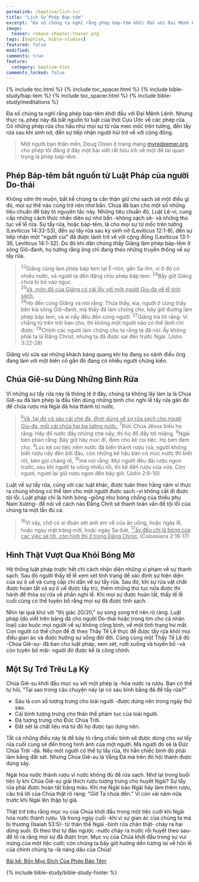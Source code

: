 ```yaml
---
permalink: /baptism/lich-su/
title: "Lịch Sử Phép Báp-têm"
excerpt: "Đa số chúng ta nghĩ rằng phép báp-têm khởi đầu với Đại Mệnh Lệnh. Nhưng thực ra, phép này đã bắt nguồn từ luật của thời Cựu Ước về các phép rửa. Có những phép rửa cho hầu như mọi sự từ rửa meo mốc trên tường, đến tẩy rửa sau khi sinh nở, đến sự tíếp nhận người hủi trở về với cộng đồng."
image: 
  teaser: romans-chapter-teaser.png
tags: [baptism, bible-studies]
featured: false
modified:
comments: true
feature:
  category: baptism-Viet
comments_locked: false
---
```


{% include toc.html %}
{% include toc_spacer.html %}
{% include bible-study/bap-tem %}
{% include toc_spacer.html %}
{% include bible-study/meditations %}

Đa số chúng ta nghĩ rằng phép báp-têm khởi đầu với Đại Mệnh Lệnh. Nhưng thực ra, phép này đã bắt nguồn từ luật của thời Cựu Ước về các phép rửa. Có những phép rửa cho hầu như mọi sự từ rửa meo mốc trên tường, đến tẩy rửa sau khi sinh nở, đến sự tíếp nhận người hủi trở về với cộng đồng.

> Một người bạn thân mến, Doug Olsen ở trang mạng <a href="http://myredeemer.org">myredeemer.org</a>, cho phép tôi đăng ở đây một bài viết rất hữu ích về một đề tài quan trọng là phép báp-têm.

## Phép Báp-têm bắt nguồn từ Luật Pháp của người Do-thái

Không sớm thì muộn, bất kể chúng ta cẩn thận giữ cho sạch sẽ một điều gì đó, mọi sự thế nào cũng trở nên nhơ bẩn. Chúa đã ban cho một số những tiêu chuẩn để bày tỏ nguyên tắc này. Những tiêu chuẩn đó, Luật Lê-vi, cung cấp những cách thức nhận diện sự nhơ bẩn -không sạch sẽ- và những thủ tục về lễ rửa. Sự tẩy rữa, hoặc báp-têm, là cho mọi sự từ mốc trên tường (Leviticus 14:33-53), đến sự tẩy rửa sau kỳ sinh nở (Leviticus 12:1-8), đến sự tiếp nhận một "người cùi" đã được lành trở về với cộng đồng (Leviticus 13:1-36, Leviticus 14:1-32). Do đó khi dân chúng thấy Giăng làm phép báp-têm ở sông Giô-đanh, họ tưởng rằng ông chỉ đang theo những truyền thống về sự tẩy rửa.

> <sup>23</sup>Giăng cũng làm phép báp tem tại Ê-nôn, gần Sa-lim, vì ở đó có nhiều nước, và người ta đến đặng chịu phép báp tem. <sup>24</sup>Bấy giờ Giăng chưa bị bỏ vào ngục. <br /><sup>25</sup><u>Vả, môn đồ của Giăng có cãi lẫy với một người Giu-đa về lễ tinh sạch.</u> <br /><sup>26</sup>Họ đến cùng Giăng và nói rằng: Thưa thầy, kìa, người ở cùng thầy bên kia sông Giô-đanh, mà thầy đã làm chứng cho, bây giờ đương làm phép báp tem, và ai nấy đều đến cùng người. <sup>27</sup>Giăng trả lời rằng: Ví chẳng từ trên trời ban cho, thì không một người nào có thể lãnh chi được. <sup>28</sup>Chính các ngươi làm chứng cho ta rằng ta đã nói: Ấy không phải ta là Ðấng Christ, nhưng ta đã được sai đến trước Ngài. (John 3:22-28)

Giăng vội sửa sai những khách bàng quang khi họ đang so sánh điều ông đang làm với một biến cố gần đó đang có nhiều người chứng kiến.

## Chúa Giê-su Dùng Những Bình Rửa

Vì những sự tẩy rửa này là thông lệ ở đây, chúng ta không lâý làm lạ là Chúa Giê-su đã làm phép lạ đầu tiên dùng những bình cho nghi lễ tẩy rửa gân đó để chửa rượu mà Ngài đã hóa thành từ nước.

> <u><sup>6</sup>Vả, tại đó có sáu cái ché đá, định dùng về sự rửa sạch cho người Giu-đa, mỗi cái chứa hai ba lường nước.</u> <sup>7</sup>Ðức Chúa Jêsus biểu họ rằng: Hãy đổ nước đầy những ché nầy; thì họ đổ đầy tới miệng. <sup>8</sup>Ngài bèn phán rằng: Bây giờ hãy múc đi, đem cho kẻ coi tiệc. Họ bèn đem cho. <sup>9</sup>Lúc kẻ coi tiệc nếm nước đã biến thành rượu (vả, người không biết rượu nầy đến bởi đâu, còn những kẻ hầu bàn có múc nước thì biết rõ), bèn gọi chàng rể, <sup>10</sup>mà nói rằng: Mọi người đều đãi rượu ngon trước, sau khi người ta uống nhiều rồi, thì kế đến rượu vừa vừa. Còn ngươi, ngươi lại giữ rượu ngon đến bây giờ. (John 2:6-10)

Luật về sự tẩy rửa, cùng với các luật khác, được tuân theo hằng năm vì thực ra chúng không có thể làm cho một người được sach -vì không cất đi được tội lỗi. Luật pháp chỉ là hình bóng -giống như bóng chồng của thiếu phụ Nam Xương- để nói về cách nào Đấng Chrít sẽ thanh toán vấn đề tội lỗi của chúng ta một lần đủ cả.

> <sup>16</sup>Vì vậy, chớ có ai đoán xét anh em về của ăn uống, hoặc ngày lễ, hoặc ngày mặt trăng mới, hoặc ngày Sa-bát, <u><sup>17</sup>ấy đều chỉ là bóng của các việc sẽ tới, còn hình thì ở trong Ðấng Christ.</u> (Colossians 2:16-17)

## Hình Thật Vượt Qua Khỏi Bóng Mờ

Hệ thống luật pháp trước hết chỉ cách nhận diện những vi phạm về sự thanh sạch. Sau đó người thầy tế lễ xem xét tình trạng để xác định sự hiện diện của sự ô uế và cung cấp chỉ dẫn về sự tẩy rửa. Sau đó, khi sự rửa vật chất được hoàn tất và sự ô uế được tẩy trừ, thêm những thủ tục nữa được thi hành để thỏa sự rửa về phần nghi lễ. Khi mọi sự được hoàn tất, thầy tế lễ cuối cùng có thể tuyên bố rằng mọi sự đã được tinh sạch.

Nhìn lại quá khứ với "thị giác 20/20," sự song song trở nên rõ ràng. Luật pháp (dù viết trên bảng đá cho người Do-thái hoặc trong tim cho cả nhân loại) cáo buộc mọi người về sự không công bình, về một tình trạng hư mất. Con người có thể chọn để đi theo Thầy Tế Lễ thực để được tẩy rửa khỏi mọi điều gian ác và được hưởng sự sống đời đời. Cũng cùng một Thầy Tế Lễ đó -Chúa Giê-su- đã ban cho luật pháp, xem xét, rưới xuống và tuyến bố -và còn tuyên bố mãi- người đó được kể là công chính.

## Một Sự Trớ Trêu Lạ Kỳ

Chúa Giê-su khởi đầu mục vụ với một phép lạ -hóa nước ra rượu. Bạn có thể tự hỏi, "Tại sao trong câu chuyện này lại có sáu bình bằng đá để tẩy rửa?"

- Sáu là con số tượng trưng cho loài người -được dựng nên trong ngày thứ sau.
- Cái bình tượng trưng cho thân thể phàm tục của loài người.
- Đá tượng trưng cho Đức Chúa Trời.
- Đất sét là chất liệu mà từ đó họ được tạo dựng nên.

Tất cả những điều này là để bày tỏ rằng chiếc bình sẽ được dùng cho sự tẩy rửa cuối cùng sẽ đến trong hình ảnh của một người. Mà người đó sẽ là Đức Chúa Trời -đá. Nếu một người có thể tự tẩy rửa, thì hẳn chiếc bình đó phải làm bằng đất sét. Nhưng Chúa Giê-su là Vầng Đá mà trên đó hội thánh được dựng xây.

Ngài hóa nước thành rượu vì nước không đủ để rửa sạch. Nhớ lại trong buổi tiệc ly khi Chúa Giê-su giải thích rượu tượng trưng cho huyết Ngài? Sự tẩy rửa phải được hoàn tất bằng máu. Khi mẹ Ngài bảo Ngài hãy làm thêm rượu, câu trả lời của Chúa thật rõ ràng: "Giờ Ta chưa đến." Vì còn vài năm nữa trước khi Ngài lên thập tự giá.

Thật trớ trêu rằng mục vụ của Chúa khởi đầu trong một tiệc cưới khi Ngài hóa nước thành rượu. Và trong ngày cuối -khi vì sự gian ác của chúng ta mà bị thương (Isaiah 53:5)- từ thân thể Ngài -bình rửa chân thật- chảy ra hai dòng suối. Đi theo thứ tự đảo ngược -nước chảy ra trước rồi huyết theo sau- để tỏ ra rằng mọi sự đã được trọn. Mục vụ của Chúa khởi đầu trong sự vui mừng của một tiệc cưới; còn chúng ta bây giờ hướng dến tương lai về hôn lễ của chính chúng ta -là nàng dâu của Chúa!

<a href="/baptism/muc-dich/">Bài kế: Bốn Mục Đích Của Phép Báp Têm</a>

{% include bible-study/bible-study-footer %}
